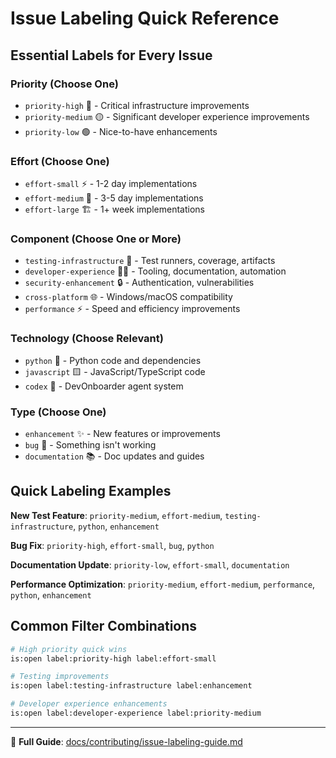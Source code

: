 # Issue Labeling Quick Reference

## Essential Labels for Every Issue

### Priority (Choose One)

- `priority-high` 🔴 - Critical infrastructure improvements
- `priority-medium` 🟡 - Significant developer experience improvements
- `priority-low` 🟢 - Nice-to-have enhancements

### Effort (Choose One)

- `effort-small` ⚡ - 1-2 day implementations
- `effort-medium` 🔧 - 3-5 day implementations
- `effort-large` 🏗️ - 1+ week implementations

### Component (Choose One or More)

- `testing-infrastructure` 🧪 - Test runners, coverage, artifacts
- `developer-experience` 👨‍💻 - Tooling, documentation, automation
- `security-enhancement` 🔒 - Authentication, vulnerabilities
- `cross-platform` 🌐 - Windows/macOS compatibility
- `performance` ⚡ - Speed and efficiency improvements

### Technology (Choose Relevant)

- `python` 🐍 - Python code and dependencies
- `javascript` 🟨 - JavaScript/TypeScript code
- `codex` 🤖 - DevOnboarder agent system

### Type (Choose One)

- `enhancement` ✨ - New features or improvements
- `bug` 🐛 - Something isn't working
- `documentation` 📚 - Doc updates and guides

## Quick Labeling Examples

**New Test Feature**: `priority-medium`, `effort-medium`, `testing-infrastructure`, `python`, `enhancement`

**Bug Fix**: `priority-high`, `effort-small`, `bug`, `python`

**Documentation Update**: `priority-low`, `effort-small`, `documentation`

**Performance Optimization**: `priority-medium`, `effort-medium`, `performance`, `python`, `enhancement`

## Common Filter Combinations

```bash
# High priority quick wins
is:open label:priority-high label:effort-small

# Testing improvements
is:open label:testing-infrastructure label:enhancement

# Developer experience enhancements
is:open label:developer-experience label:priority-medium
```

---

📖 **Full Guide**: [docs/contributing/issue-labeling-guide.md](issue-labeling-guide.md)

